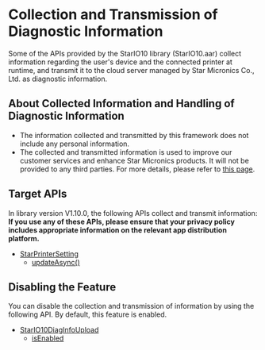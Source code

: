 # Collection and Transmission of Diagnostic Information

Some of the APIs provided by the StarIO10 library (StarIO10.aar) collect information regarding the user's device and the connected printer at runtime, and transmit it to the cloud server managed by Star Micronics Co., Ltd. as diagnostic information.

## About Collected Information and Handling of Diagnostic Information

- The information collected and transmitted by this framework does not include any personal information.
- The collected and transmitted information is used to improve our customer services and enhance Star Micronics products. It will not be provided to any third parties. For more details, please refer to [this page](https://www.star-m.jp/prjump/000193.html).

## Target APIs

In library version V1.10.0, the following APIs collect and transmit information:  
**If you use any of these APIs, please ensure that your privacy policy includes appropriate information on the relevant app distribution platform.**

- [StarPrinterSetting](https://star-m.jp/products/s_print/sdk/starxpand/manual/en/android-kotlin-api-reference/stario10/star-printer-setting-firmware/index.html)
  - [updateAsync()](https://star-m.jp/products/s_print/sdk/starxpand/manual/en/android-kotlin-api-reference/stario10/star-printer-setting-firmware/update-async.html)

## Disabling the Feature

You can disable the collection and transmission of information by using the following API. By default, this feature is enabled.

- [StarIO10DiagInfoUpload](https://star-m.jp/products/s_print/sdk/starxpand/manual/en/android-kotlin-api-reference/stario10/star-io10-diag-info-upload/index.html)
  - [isEnabled](https://star-m.jp/products/s_print/sdk/starxpand/manual/en/android-kotlin-api-reference/stario10/star-io10-diag-info-upload/is-enabled.html)
